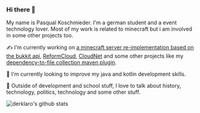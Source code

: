 ### Hi there 👋

My name is Pasqual Koschmieder. I'm a german student and a event technology lover. Most of my work is related to minecraft but i am involved in some other projects too.

✍️ I'm currently working on [a minecraft server re-implementation based on the bukkit api](https://github.com/derklaro/bedrock), [ReformCloud](https://github.com/ReformCloud/reformcloud2), [CloudNet](https://github.com/CloudNetService/CloudNet-v3) and some other projects like my [dependency-to-file collection maven plugin](https://github.com/derklaro/dependency-list-maven-plugin).

🌱 I'm currently looking to improve my java and kotlin development skills.

💬 Outside of development and school stuff, I love to talk about history, technology, politics, technology and some other stuff. 

![derklaro's github stats](https://github-readme-stats.vercel.app/api?username=derklaro&count_private=true&show_icons=true&theme=dark)

